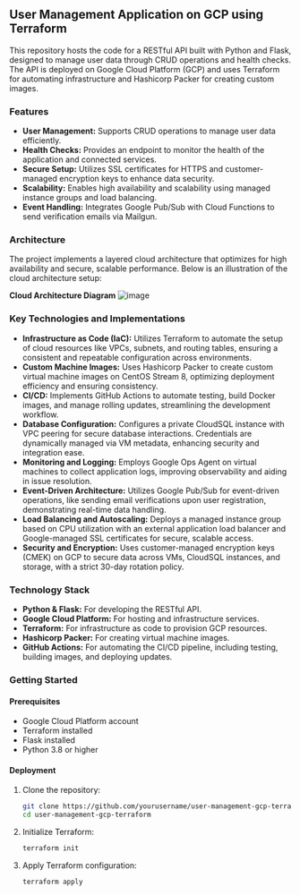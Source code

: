 
## User Management Application on GCP using Terraform

This repository hosts the code for a RESTful API built with Python and Flask, designed to manage user data through CRUD operations and health checks. The API is deployed on Google Cloud Platform (GCP) and uses Terraform for automating infrastructure and Hashicorp Packer for creating custom images.

### Features

- **User Management:** Supports CRUD operations to manage user data efficiently.
- **Health Checks:** Provides an endpoint to monitor the health of the application and connected services.
- **Secure Setup:** Utilizes SSL certificates for HTTPS and customer-managed encryption keys to enhance data security.
- **Scalability:** Enables high availability and scalability using managed instance groups and load balancing.
- **Event Handling:** Integrates Google Pub/Sub with Cloud Functions to send verification emails via Mailgun.

### Architecture

The project implements a layered cloud architecture that optimizes for high availability and secure, scalable performance. Below is an illustration of the cloud architecture setup:

**Cloud Architecture Diagram**
![image]([https://github.com/](https://github.com/bharathb99/user-directory-gcp-terraform/blob/main/Architecture.png))


### Key Technologies and Implementations

- **Infrastructure as Code (IaC):** Utilizes Terraform to automate the setup of cloud resources like VPCs, subnets, and routing tables, ensuring a consistent and repeatable configuration across environments.
- **Custom Machine Images:** Uses Hashicorp Packer to create custom virtual machine images on CentOS Stream 8, optimizing deployment efficiency and ensuring consistency.
- **CI/CD:** Implements GitHub Actions to automate testing, build Docker images, and manage rolling updates, streamlining the development workflow.
- **Database Configuration:** Configures a private CloudSQL instance with VPC peering for secure database interactions. Credentials are dynamically managed via VM metadata, enhancing security and integration ease.
- **Monitoring and Logging:** Employs Google Ops Agent on virtual machines to collect application logs, improving observability and aiding in issue resolution.
- **Event-Driven Architecture:** Utilizes Google Pub/Sub for event-driven operations, like sending email verifications upon user registration, demonstrating real-time data handling.
- **Load Balancing and Autoscaling:** Deploys a managed instance group based on CPU utilization with an external application load balancer and Google-managed SSL certificates for secure, scalable access.
- **Security and Encryption:** Uses customer-managed encryption keys (CMEK) on GCP to secure data across VMs, CloudSQL instances, and storage, with a strict 30-day rotation policy.

### Technology Stack

- **Python & Flask:** For developing the RESTful API.
- **Google Cloud Platform:** For hosting and infrastructure services.
- **Terraform:** For infrastructure as code to provision GCP resources.
- **Hashicorp Packer:** For creating virtual machine images.
- **GitHub Actions:** For automating the CI/CD pipeline, including testing, building images, and deploying updates.

### Getting Started

#### Prerequisites

- Google Cloud Platform account
- Terraform installed
- Flask installed
- Python 3.8 or higher

#### Deployment

1. Clone the repository:
   ```bash
   git clone https://github.com/yourusername/user-management-gcp-terraform.git
   cd user-management-gcp-terraform
   ```

2. Initialize Terraform:
   ```bash
   terraform init
   ```

3. Apply Terraform configuration:
   ```bash
   terraform apply
   ```

